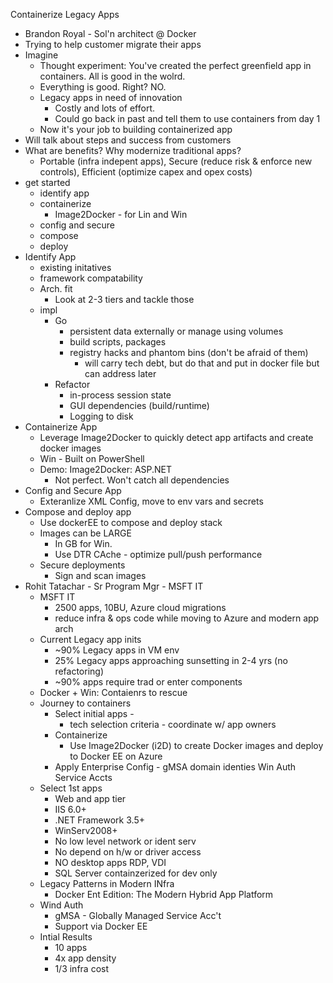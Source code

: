 Containerize Legacy Apps
* Brandon Royal - Sol'n architect @ Docker
* Trying to help customer migrate their apps
* Imagine
  * Thought experiment:  You've created the perfect greenfield app in containers.  All is good in the wolrd.
  * Everything is good.  Right?  NO.
  * Legacy apps in need of innovation
    * Costly and lots of effort.
    * Could go back in past and tell them to use containers from day 1
  * Now it's your job to building containerized app
* Will talk about steps and success from customers
* What are benefits?  Why modernize traditional apps?
  * Portable (infra indepent apps), Secure (reduce risk & enforce new controls), Efficient (optimize capex and opex costs)
* get started
  * identify app
  * containerize
    * Image2Docker - for Lin and Win
  * config and secure
  * compose
  * deploy
* Identify App
  * existing initatives
  * framework compatability
  * Arch. fit
    * Look at 2-3 tiers and tackle those
  * impl
    * Go
      * persistent data externally or manage using volumes
      * build scripts, packages
      * registry hacks and phantom bins (don't be afraid of them)
        * will carry tech debt, but do that and put in docker file but can address later
    * Refactor
      * in-process session state
      * GUI dependencies (build/runtime)
      * Logging to disk
* Containerize App
  * Leverage Image2Docker to quickly detect app artifacts and create docker images
  * Win - Built on PowerShell
  * Demo: Image2Docker:  ASP.NET
    * Not perfect.  Won't catch all dependencies
* Config and Secure App
  * Exteranlize XML Config, move to env vars and secrets
* Compose and deploy app
  * Use dockerEE to compose and deploy stack
  * Images can be LARGE
    * In GB for Win.
    * Use DTR CAche - optimize pull/push performance
  * Secure deployments
    * Sign and scan images
* Rohit Tatachar - Sr Program Mgr - MSFT IT
  * MSFT IT
    * 2500 apps, 10BU, Azure cloud migrations
    * reduce infra & ops code while moving to Azure and modern app arch
  * Current Legacy app inits
    * ~90% Legacy apps in VM env
    * 25% Legacy apps approaching sunsetting in 2-4 yrs (no refactoring)
    * ~90% apps require trad or enter components
  * Docker + Win: Contaienrs to rescue
  * Journey to containers
    * Select initial apps - 
      * tech selection criteria - coordinate w/ app owners
    * Containerize 
      * Use Image2Docker (i2D) to create Docker images and deploy to Docker EE on Azure
    * Apply Enterprise Config - gMSA domain identies Win Auth Service Accts
  * Select 1st apps
    * Web and app tier
    * IIS 6.0+
    * .NET Framework 3.5+
    * WinServ2008+
    * No low level network or ident serv
    * No depend on h/w or driver access
    * NO desktop apps RDP, VDI
    * SQL Server containzerized for dev only
  * Legacy Patterns in Modern INfra
    * Docker Ent Edition: The Modern Hybrid App Platform
  * Wind Auth
    * gMSA - Globally Managed Service Acc't
    * Support via Docker EE
  * Intial Results
    * 10 apps
    * 4x app density
    * 1/3 infra cost
